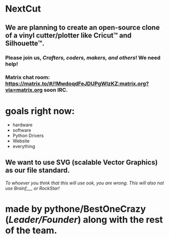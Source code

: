# NextCut
## We are planning to create an open-source clone of a vinyl cutter/plotter like Cricut™  and Silhouette™. 
### Please join us, ***Crafters, coders, makers, and others***! We need help!
### **Matrix chat room: https://matrix.to/#/!MwdoqdFeJDUPgWIzKZ:matrix.org?via=matrix.org soon IRC.**
# goals right now:
- hardware
- software
- Python Drivers
- Website
- everything
## We want to use SVG (scalable Vector Graphics) as our file standard.
###### To whoever you think that this will use ook, you are wrong. This will also not use Brainf___ or RockStar!
# made by pythone/BestOneCrazy (***Leader/Founder***) along with the rest of the team.
